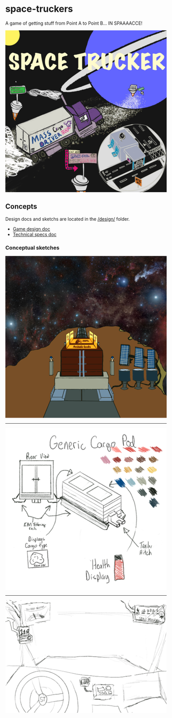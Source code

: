# space-truckers

A game of getting stuff from Point A to Point B... IN SPAAAACCE!

![space trucker concept art](/design/Space_Trucker_Concept_Art.jpg)

## Concepts

Design docs and sketchs are located in the [/design/](/design) folder.

* [Game design doc](/design/game-design-specs.md)
* [Technical specs doc](/design/technical-specs.md)

### Conceptual sketches

![mass-driver concept](/design/mass-driver-concept.png)

---

![cargo pod concept](/design/cargo-pod-concept.png)

---

![cabin chase concept](/design/cabin-ui-concept.jpg)